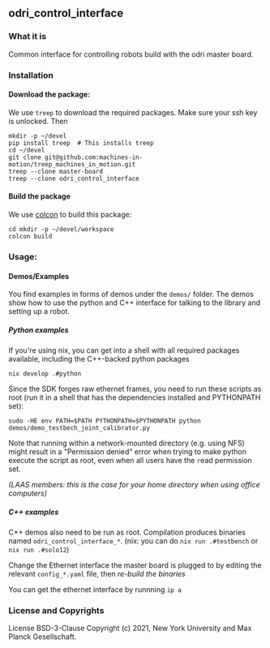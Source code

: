 odri_control_interface
----------------------

### What it is

Common interface for controlling robots build with the odri master board.

### Installation

#### Download the package:

We use `treep` to download the required packages. Make sure your ssh key is unlocked. Then

```
mkdir -p ~/devel
pip install treep  # This installs treep
cd ~/devel
git clone git@github.com:machines-in-motion/treep_machines_in_motion.git
treep --clone master-board
treep --clone odri_control_interface 
```

#### Build the package

We use [colcon](https://github.com/machines-in-motion/machines-in-motion.github.io/wiki/use_colcon)
to build this package:
```
cd mkdir -p ~/devel/workspace
colcon build
```
### Usage:

#### Demos/Examples

You find examples in forms of demos under the `demos/` folder. The demos show how to use the python and C++ interface for talking to the library and setting up a robot.

##### Python examples

If you're using nix, you can get into a shell with all required packages available, including the C++-backed python packages

```
nix develop .#python
```

Since the SDK forges raw ethernet frames, you need to run these scripts as root (run it in a shell that has the dependencies installed and PYTHONPATH set):

```
sudo -HE env PATH=$PATH PYTHONPATH=$PYTHONPATH python demos/demo_testbech_joint_calibrator.py
```

Note that running within a network-mounted directory (e.g. using NFS) might result in a "Permission denied" error when trying to make python execute the script as root, even when all users have the `r`ead permission set.

_(LAAS members: this is the case for your home directory when using office computers)_

##### C++ examples

C++ demos also need to be run as root. Compilation produces binaries named `odri_control_interface_*`. (nix: you can do `nix run .#testbench` or `nix run .#solo12`)

Change the Ethernet interface the master board is plugged to by editing the relevant `config_*.yaml` file, then _re-build the binaries_ 

You can get the ethernet interface by runnning `ip a`

### License and Copyrights

License BSD-3-Clause
Copyright (c) 2021, New York University and Max Planck Gesellschaft.
